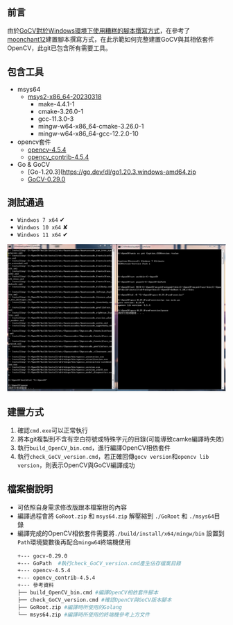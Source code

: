 ## 前言
由於[GoCV對於Windows環境下使用糟糕的腳本撰寫方式]( https://github.com/hybridgroup/gocv/blob/release/win_build_opencv.cmd )，在參考了[moonchant12](https://github.com/moonchant12/install-gocv)建置腳本撰寫方式，在此示範如何完整建置GoCV與其相依套件OpenCV，此git已包含所有需要工具。

## 包含工具
 * msys64
    * [msys2-x86_64-20230318](https://github.com/msys2/msys2-installer/releases/download/2023-03-18/msys2-x86_64-20230318.exe)
        * make-4.4.1-1
        * cmake-3.26.0-1
        * gcc-11.3.0-3
        * mingw-w64-x86_64-cmake-3.26.0-1
        * mingw-w64-x86_64-gcc-12.2.0-10
 * opencv套件
    * [opencv-4.5.4](https://github.com/opencv/opencv/archive/4.5.4.zip)
    * [opencv_contrib-4.5.4](https://github.com/opencv/opencv_contrib/archive/4.5.4.zip)
 * Go & GoCV
    * [Go-1.20.3](https://go.dev/dl/go1.20.3.windows-amd64.zip
    * [GoCV-0.29.0](https://github.com/hybridgroup/gocv/archive/refs/tags/v0.29.0.zip)

## 測試通過
   * ``Windwos 7 x64`` ✔
   * ``Windwos 10 x64`` ✘
   * ``Windwos 11 x64`` ✔
 
![Alt text](/參考資料/Windows%207%20x64%20Pass.png)


## 建置方式
   1. 確認``cmd.exe``可以正常執行
   2. 將本git複製到不含有空白符號或特殊字元的目錄(可能導致camke編譯時失敗)
   3. 執行``build_OpenCV_bin.cmd``，進行編譯OpenCV相依套件
   4. 執行``check_GoCV_version.cmd``，若正確回傳``gocv version``和``opencv lib version``，則表示OpenCV與GoCV編譯成功

## 檔案樹說明
* 可依照自身需求修改版跟本檔案樹的內容
* 編譯過程會將 ``GoRoot.zip`` 和 ``msys64.zip`` 解壓縮到 ``./GoRoot`` 和 ``./msys64``目錄
* 編譯完成的OpenCV相依套件需要將``./build/install/x64/mingw/bin`` 設置到``Path``環境變數後再配合``mingw64``終端機使用
   ```bash
   +--- gocv-0.29.0
   +--- GoPath  #執行check_GoCV_version.cmd產生佔存檔案目錄
   +--- opencv-4.5.4
   +--- opencv_contrib-4.5.4
   +--- 參考資料
   ├── build_OpenCV_bin.cmd #編譯OpenCV相依套件腳本
   ├── check_GoCV_version.cmd #確認OpenCV與GoCV版本腳本
   ├── GoRoot.zip #編譯時所使用的Golang
   └── msys64.zip #編譯時所使用的終端機參考上方文件
   ```
